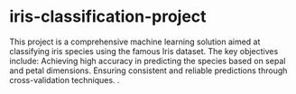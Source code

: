 # iris-classification-project
This project is a comprehensive machine learning solution aimed at classifying iris species using the famous Iris dataset. The key objectives include:  Achieving high accuracy in predicting the species based on sepal and petal dimensions. Ensuring consistent and reliable predictions through cross-validation techniques. .
